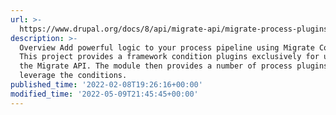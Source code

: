 ```yaml
---
url: >-
  https://www.drupal.org/docs/8/api/migrate-api/migrate-process-plugins/process-plugins-from-contrib-modules/migrate-conditions
description: >-
  Overview Add powerful logic to your process pipeline using Migrate Conditions.
  This project provides a framework condition plugins exclusively for use with
  the Migrate API. The module then provides a number of process plugins that can
  leverage the conditions.
published_time: '2022-02-08T19:26:16+00:00'
modified_time: '2022-05-09T21:45:45+00:00'
---
```

